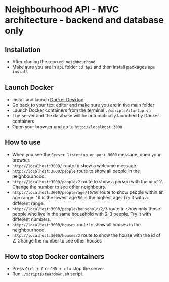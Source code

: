 # Neighbourhood API - MVC architecture - backend and database only

## Installation

- After cloning the repo `cd neighbourhood`
- Make sure you are in `api` folder `cd api` and then install packages `npm install`

## Launch Docker

- Install and launch [Docker Desktop](https://www.docker.com/products/docker-desktop/) 
- Go back to your text editor and make sure you are in the main folder
- Launch Docker containers from the terminal `./scripts/startup.sh`
- The server and the database will be automatically launched by Docker containers
- Open your browser and go to `http://localhost:3000`

## How to use

- When you see the `Server listening on port 3000` message, open your browser.
- `http://localhost:3000/` route to show a welcome message.
- `http://localhost:3000/people` route to show all people in the neighbourhood.
- `http://localhost:3000/people/2` route to show a person with the id of 2. Change the number to see other neighbours.
- `http://localhost:3000/people/age/10/50` route to show people within an age range. `10` is the lowest age `50` is the highest age. Try it with a different range.
- `http://localhost:3000/people/household/2/3` route to show only those people who live in the same household with 2-3 people. Try it with different numbers.
- `http://localhost:3000/houses` route to show all houses in the neighbourhood.
- `http://localhost:3000/houses/2` route to show the house with the id of 2. Change the number to see other houses

## How to stop Docker containers

- Press `Ctrl + C` or `CMD + c` to stop the server.
- Run `./scripts/teardown.sh` script.
